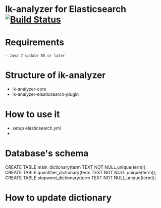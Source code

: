 # Ik-analyzer for Elasticsearch [![Build Status](https://travis-ci.org/zacker330/ik-analyzer.svg?branch=master)](https://travis-ci.org/zacker330/ik-analyzer)

# Requirements

    - Java 7 update 55 or later

# Structure of ik-analyzer

   - ik-analyzer-core
   - ik-analyzer-elsaticsearch-plugin

# How to use it

   - setup elasticsearch.yml
   -

# Database's schema
CREATE TABLE main_dictionary(term TEXT NOT NULL,unique(term));
CREATE TABLE quantifier_dictionary(term TEXT NOT NULL,unique(term));
CREATE TABLE stopword_dictionary(term TEXT NOT NULL,unique(term));

# How to update dictionary



